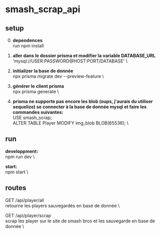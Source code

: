 # smash_scrap_api

## setup

0. **dependences** \
   run npm install

1. **aller dans le dossier prisma et modifier la variable DATABASE_URL** \
   'mysql://USER:PASSWORD@HOST:PORT/DATABASE' \

2. **initializer la base de donnée** \
   npx prisma migrate dev --preview-feature \

3. **générer le client prisma** \
   npx prisma generate \

4. **prisma ne supporte pas encore les blob (oups, j'aurais du utiliser sequelize) se connecter à la base de donnée mysql et faire les commandes suivantes:** \
   USE smash_scrap; \
   ALTER TABLE Player MODIFY img_blob BLOB(65536); \

## run

**developpment:** \
npm run dev \

**start:** \
npm start \

## routes

GET /api/player/all \
retourne les players sauvegardés en base de donnée \

GET /api/player/scrap \
scrap les player sur le site de smash bros et les sauvegarde en base de donnée \
